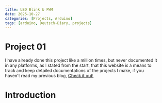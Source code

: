 ```yaml
---
title: LED Blink & PWM
date: 2025-10-27
categories: [Projects, Arduino]
tags: [arduino, Deutsch-Diary, projects]
---
```


# Project 01

I have already done this project like a million times, but never documented it in any platforms, as I stated from the start, that this website is a means to track and keep detailed documentations of the projects I make, if you haven't read my previous blog, <a href="https://samarthhgowdaa.github.io/posts/projects/" target="_blank">Check it out!</a>

# Introduction


